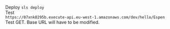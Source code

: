 Deploy
`sls deploy`  
Test  
`https://07xnk0295b.execute-api.eu-west-1.amazonaws.com/dev/hello/Espen `  Test GET. Base URL will have to be modified.  






